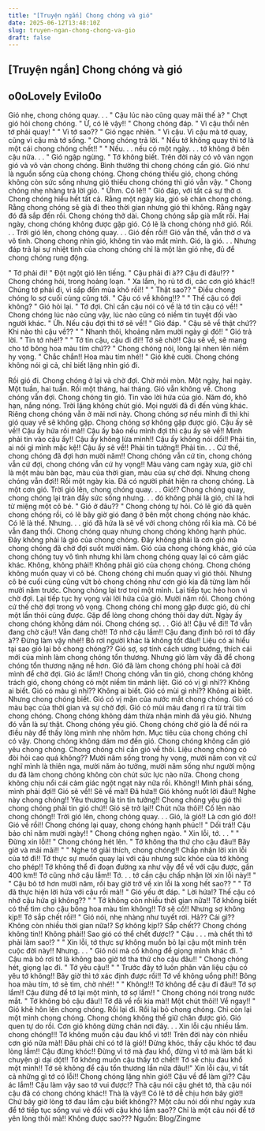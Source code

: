 ```yaml
---
title: "[Truyện ngắn] Chong chóng và gió"
date: 2025-06-12T13:48:10Z
slug: truyen-ngan-chong-chong-va-gio
draft: false
---
```


## [Truyện ngắn] Chong chóng và gió

## o0oLovely Evilo0o

Gió nhẹ, chong chóng quay. . .
" Cậu lúc nào cũng quay mãi thế à? " Chợt gió hỏi chong chóng.
" Ừ, có lẽ vậy!! " Chong chóng đáp. " Vì cậu thổi nên tớ phải quay! "
" Vì tớ sao?? " Gió ngạc nhiên.
" Vì cậu. Vì cậu mà tớ quay, cũng vì cậu mà tớ sống. " Chong chóng trả lời. " Nếu tớ không quay thì tớ là một cái chong chóng chết!! "
" Nếu. . . nếu có một ngày. . . tớ không ở bên cậu nữa. . . " Gió ngập ngừng.
" Tớ không biết. Trên đời này có vô vàn ngọn gió và vô vàn chong chóng. Bình thường thì chong chóng cần gió. Gió như là nguồn sống của chong chóng. Chong chóng thiếu gió, chong chóng không còn sức sống nhưng gió thiếu chong chóng thì gió vẫn vậy. " Chong chóng nhẹ nhàng trả lời gió.
" Ừhm. Có lẽ!! " Gió đáp, với tất cả sự thờ ơ.
Chong chóng hiểu hết tất cả. Rằng một ngày kia, gió sẽ chán chong chóng. Rằng chong chóng sẽ già đi theo thời gian nhưng gió thì không. Rằng ngày đó đã sắp đến rồi. Chong chóng thở dài. Chong chóng sắp già mất rồi. Hai ngày, chong chóng không được gặp gió. Có lẽ là chong chóng nhớ gió. Rồi. . . Trời gió lên, chong chóng quay. . . Gió đến rồi!! Gió vẫn thế, vẫn thờ ơ và vô tình. Chong chong nhìn gió, không tin vào mắt mình. Gió, là gió. . . Nhưng đáp trả lại sự nhiệt tình của chong chóng chỉ là một làn gió nhẹ, đủ để chong chóng rung động.

" Tớ phải đi! " Đột ngột gió lên tiếng.
" Cậu phải đi à?? Cậu đi đâu!?? " Chong chóng hỏi, trong hoảng loạn.
" Xa lắm, họ rủ tớ đi, các cơn gió khác!! Chúng tớ phải đi, vì sắp đến mùa khô rồi!! "
" Thật sao?? " Điều chong chóng lo sợ cuối cùng cũng tới. " Cậu có về không!!? "
" Thế cậu có đợi không? " Gió hỏi lại.
" Tớ đợi. Chỉ cần cậu nói có về là tớ tin cậu có về!! " Chong chóng lúc nào cũng vậy, lúc nào cũng có niềm tin tuyệt đối vào người khác.
" Ừh. Nếu cậu đợi thì tớ sẽ về!! " Gió đáp.
" Cậu sẽ về thật chứ?? Khi nào thì cậu về?? "
" Nhanh thôi, khoảng năm mười ngày gì đó!! " Gió trả lời. " Tin tớ nhé!? "
" Tớ tin cậu, cậu đi đi!! Tớ sẽ chờ!! Cậu sẽ về, sẽ mang cho tớ bông hoa màu tím chứ?? " Chong chóng nói, lòng lại nhen lên niềm hy vọng.
" Chắc chắn!! Hoa màu tím nhé!! " Gió khẽ cười.
Chong chóng không nói gì cả, chỉ biết lặng nhìn gió đi.

Rồi gió đi. Chong chóng ở lại và chờ đợi. Chờ mỏi mòn. Một ngày, hai ngày. Một tuần, hai tuần. Rồi một tháng, hai tháng. Gió vẫn không về. Chong chóng vẫn đợi. Chong chóng tin gió. Tin vào lời hứa của gió. Năm đó, khô hạn, nắng nóng. Trời lặng không chút gió. Mọi người đã đi đến vùng khác. Riêng chong chóng vẫn ở mãi nơi này. Chong chóng sợ nếu mình đi thì khi gió quay về sẽ không gặp. Chong chóng sợ không gặp được gió.
Cậu ấy sẽ về!! Cậu ấy hứa rồi mà!! Cậu ấy bảo nếu mình đợi thì cậu ấy sẽ về!!
Mình phải tin vào cậu ấy!! Cậu ấy không lừa mình!! Cậu ấy không nói dối!!
Phải tin, ai nói gì mình mặc kệ!! Cậu ấy sẽ về!! Phải tin tưởng!! Phải tin. . .
Cứ thế, chong chóng đã đợi hơn mười năm!! Chong chóng vẫn cứ tin, chong chóng vẫn cứ đợi, chong chóng vẫn cứ hy vọng!! Màu vàng cam ngày xưa, giờ chỉ là một màu bàn bạc, màu của thời gian, màu của sự chờ đợi. Nhưng chong chóng vẫn đợi!!
Rồi một ngày kia. Đã có người phát hiện ra chong chóng. Là một cơn gió. Trời gió lên, chong chóng quay. . . Gió!? Chong chóng quay, chong chóng lại tràn đầy sức sống nhưng. . . đó không phải là gió, chỉ là hơi từ miệng một cô bé. " Gió ở đâu?? " Chong chóng tự hỏi. Có lẽ gió đã quên chong chóng rồi, có lẽ bây giờ gió đang ở bên một chong chóng nào khác. Có lẽ là thế. Nhưng. . . gió đã hứa là sẽ về với chong chóng rồi kia mà. Cô bé vẫn đang thổi. Chong chóng quay nhưng chong chóng không hạnh phúc. Đây không phải là gió của chong chóng. Đây không phải là cơn gió mà chong chóng đã chờ đợi suốt mười năm. Gió của chong chóng khác, gió của chong chóng tuy vô tình nhưng khi làm chong chóng quay lại có cảm giác khác. Không, không phải!! Không phải gió của chong chóng. Chong chóng không muốn quay vì cô bé. Chong chóng chỉ muốn quay vì gió thôi. Nhưng cô bé cuối cùng cũng vứt bỏ chong chóng như cơn gió kia đã từng làm hồi mười năm trước.
Chong chóng lại trơ trọi một mình. Lại tiếp tục héo hon vì chờ đợi. Lại tiếp tục hy vọng vài lời hứa của gió. Mười năm rồi. Chong chóng cứ thế chờ đợi trong vô vọng. Chong chóng chỉ mong gặp được gió, dù chỉ một lần thôi cũng được. Gặp để lòng chong chóng thôi day dứt. Ngày ấy chong chóng không dám nói. Chong chóng sợ. . .
Gió à!! Cậu về đi!! Tớ vẫn đang chờ cậu!! Vẫn đang chờ!!
Tớ nhớ cậu lắm!! Cậu đang định bỏ rơi tớ đấy à??
Đừng làm vậy nhé!! Bỏ rơi người khác là không tốt đâu!!
Liệu có ai hiểu tại sao gió lại bỏ chong chóng?? Gió sợ, sợ tính cách ương bướng, thích cái mới của mình làm chong chóng tổn thương. Nhưng gió làm vậy đã để chong chóng tổn thương nặng nề hơn. Gió đã làm chong chóng phí hoài cả đời mình để chờ đợi. Gió ác lắm!! Chong chóng vẫn tin gió, chong chóng không trách gió, chong chóng có một niềm tin mãnh liệt.
Gió có vị gì nhỉ?? Không ai biết.
Gió có màu gì nhỉ?? Không ai biết.
Gió có mùi gì nhỉ?? Không ai biết.
Nhưng chong chóng biết. Gió có vị mặn của nước mắt chong chóng. Gió có màu bạc của thời gian và sự chờ đợi. Gió có mùi máu đang rỉ ra từ trái tim chong chóng.
Chong chóng không dám thừa nhận mình đã yêu gió. Nhưng đó vẫn là sự thật. Chong chóng yêu gió. Chong chóng chờ gió là để nói ra điều này để thấy lòng mình nhẹ nhõm hơn. Mục tiêu của chong chóng chỉ có vậy. Chong chóng không dám mơ đến gió. Chong chóng không cần gió yêu chong chóng. Chong chóng chỉ cần gió về thôi. Liệu chong chóng có đòi hỏi cao quá không?? Mười năm sống trong hy vọng, mười năm con vịt cứ nghĩ mình là thiên nga, mười năm ảo tưởng, mười năm sống như người mộng du đã làm chong chóng không còn chút sức lực nào nữa. Chong chong không chịu nổi cái cảm giác ngột ngạt này nữa rồi.
Không!! Mình phải sống, mình phải đợi!! Gió sẽ về!! Sẽ về mà!!
Đã hứa!! Gió không nuốt lời đâu!!
Nghe này chong chóng!! Yêu thương là tin tin tưởng!!
Chong chóng yêu gió thì chong chóng phải tin gió chứ!!
Gió sẽ trở lại!! Chút nữa thôi!! Cố lên nào chong chóng!!
Trời gió lên, chong chóng quay. . .
Gió, là gió!! Là cơn gió đó!! Gió về rồi!! Chong chóng lại quay, chong chóng hạnh phúc!!
" Dối trá!! Cậu bảo chỉ năm mười ngày!! " Chong chóng nghẹn ngào.
" Xin lỗi, tớ. . . "
" Đừng xin lỗi!! " Chong chóng hét lên. " Tớ không tha thứ cho cậu đâu!! Bây giờ và mãi mãi!! "
" Nghe tớ giải thích, chong chóng!! Chấp nhận lời xin lỗi của tớ đi!! Tớ thực sự muốn quay lại với cậu nhưng sức khỏe của tớ không cho phép!! Tớ không thể đi đoạn đường xa như vậy để về với cậu được, gần 400 km!! Tớ cũng nhớ cậu lắm!! Tớ. . . tớ cần cậu chấp nhận lời xin lỗi này!! "
" Cậu bỏ tớ hơn mười năm, rồi bay giờ trở về xin lỗi là xong hết sao?? "
" Tớ đã thực hiện lời hứa với cậu rồi mà!! " Gió yếu ớt đáp.
" Lời hứa!? Thế cậu có nhớ cậu hứa gì không?? "
" Tớ không còn nhiều thời gian nữa!! Tớ không biết có thể tìm cho cậu bông hoa màu tím không!! Tớ sẽ cố!! Nhưng sợ không kịp!! Tớ sắp chết rồi!! " Gió nói, nhẹ nhàng như tuyết rơi.
Hả?? Cái gì?? Không còn nhiều thời gian nữa!? Sợ không kịp!? Sắp chết??
Chong chóng không tin!! Không phải!! Sao gió có thể chết được!?
" Cậu . . . mà chết thì tớ phải làm sao!? "
" Xin lỗi, tớ thực sự không muốn bỏ lại cậu một mình trên cuộc đời này!! Nhưng. . . " Gió nói mà cố không để giọng mình khác đi.
" Cậu mà bỏ rơi tớ là không bao giờ tớ tha thứ cho cậu đâu!! " Chong chóng hét, giọng lạc đi. " Tớ yêu cậu!! "
" Trước đây tớ luôn phân vân liệu cậu có yêu tớ không!! Bây giờ thì tớ xác định được rồi!! Tớ về không uổng phí!! Bông hoa màu tím, tớ sẽ tìm, chờ nhé!! "
" Không!!! Tớ không để cậu đi đâu!! Tớ sợ lắm!! Cậu đừng để tớ lại một mình, tớ sợ lắm!! " Chong chóng nói trong nước mắt.
" Tớ không bỏ cậu đâu!! Tớ đã về rồi kia mà!! Một chút thôi!! Về ngay!! " Gió khẽ hôn lên chong chóng. Rồi lại đi. Rồi lại bỏ chong chóng.
Chỉ còn lại một mình chong chóng. Chong chóng không thể giữ chân được gió. Gió quen tự do rồi.
Cơn gió không dừng chân nơi đây. . .
Xin lỗi cậu nhiều lắm. chong chóng!!! Tớ không muốn cậu đau khổ vì tớ!!
Trên đời này còn nhiều cơn gió nữa mà!! Đâu phải chỉ có tớ là gió!!
Đừng khóc, thấy cậu khóc tớ đau lòng lắm!! Cậu đừng khóc!!
Đừng vì tớ mà đau khổ, đừng vì tớ mà làm bất kì chuyện gì dại dột!!
Tớ không muốn cậu thấy tớ chết!!
Tớ sẽ chịu đau khổ một mình!! Tớ sẽ không để cậu tổn thương lần nữa đâu!!"
Xin lỗi cậu, vì tất cả những gì tớ có lỗi!!
Chong chóng lặng nhìn gió!!
Cậu về để làm gì?? Cậu ác lắm!! Cậu làm vậy sao tớ vui được!?
Thà cậu nói cậu ghét tớ, thà cậu nói cậu đã có chong chóng khác!!
Thà là vậy!! Có lẽ tớ dễ chịu hơn bây giờ!!
Chứ bây giờ lòng tớ đau lắm cậu biết không??
Một câu nói dối như ngày xưa để tớ tiếp tục sống vui vẻ đối với cậu khó lắm sao??
Chỉ là một câu nói để tớ yên lòng thôi mà!! Không được sao???
Nguồn: Blog/Zingme